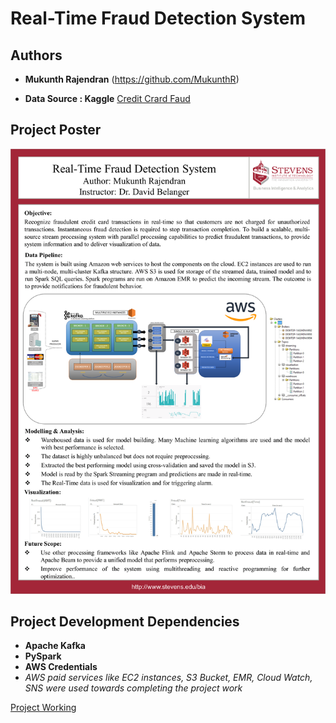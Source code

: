 # Real-Time Fraud Detection System
## Authors

* **Mukunth Rajendran** 
(https://github.com/MukunthR)

* **Data Source : Kaggle**
[Credit Crard Faud](https://www.kaggle.com/mlg-ulb/creditcardfraud)

## Project Poster
![Image description](./Poster.png)

## Project Development Dependencies
* **Apache Kafka**
* **PySpark**
* **AWS Credentials**
* *AWS paid services like EC2 instances, S3 Bucket, EMR, Cloud Watch, SNS were used towards completing the project work*

[Project Working](https://www.youtube.com/watch?v=tA8sUxFhMcg)
